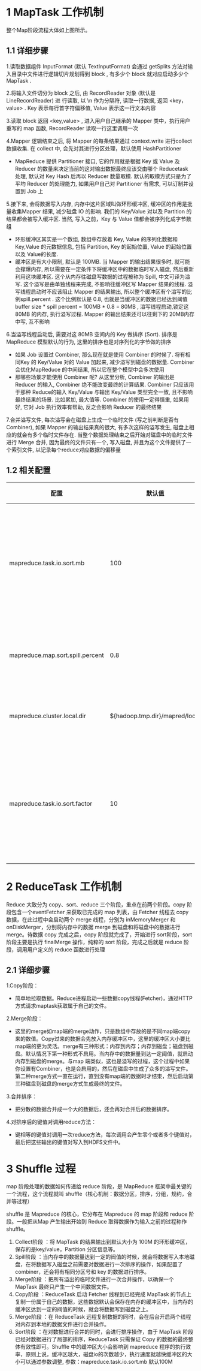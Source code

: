 # 1 MapTask 工作机制



整个Map阶段流程大体如上图所示。

## 1.1 详细步骤
1.读取数据组件 InputFormat (默认 TextInputFormat) 会通过 getSplits 方法对输入目录中文件进行逻辑切片规划得到 block , 有多少个 block 就对应启动多少个 MapTask .

2.将输入文件切分为 block 之后, 由 RecordReader 对象 (默认是LineRecordReader) 进 行读取, 以 \n 作为分隔符, 读取一行数据, 返回 <key，value> . Key 表示每行首字符偏移值, Value 表示这一行文本内容

3.读取 block 返回 <key,value> , 进入用户自己继承的 Mapper 类中，执行用户重写的 map 函数, RecordReader 读取一行这里调用一次

4.Mapper 逻辑结束之后, 将 Mapper 的每条结果通过 context.write 进行collect数据收集. 在 collect 中, 会先对其进行分区处理，默认使用 HashPartitioner
   - MapReduce 提供 Partitioner 接口, 它的作用就是根据 Key 或 Value 及Reducer 的数量来决定当前的这对输出数据最终应该交由哪个 Reducetask 处理, 默认对 Key Hash 后再以 Reducer 数量取模. 默认的取模方式只是为了平均 Reducer 的处理能力, 如果用户自己对 Partitioner 有需求, 可以订制并设置到 Job 上

5.接下来, 会将数据写入内存, 内存中这片区域叫做环形缓冲区, 缓冲区的作用是批量收集Mapper 结果, 减少磁盘 IO 的影响. 我们的 Key/Value 对以及 Partition 的结果都会被写入缓冲区. 当然, 写入之前，Key 与 Value 值都会被序列化成字节数组
   - 环形缓冲区其实是一个数组, 数组中存放着 Key, Value 的序列化数据和 Key,Value 的元数据信息, 包括 Partition, Key 的起始位置, Value 的起始位置以及 Value的长度.
   - 缓冲区是有大小限制, 默认是 100MB. 当 Mapper 的输出结果很多时, 就可能会撑爆内存, 所以需要在一定条件下将缓冲区中的数据临时写入磁盘, 然后重新利用这块缓冲区. 这个从内存往磁盘写数据的过程被称为 Spill, 中文可译为溢写. 这个溢写是由单独线程来完成, 不影响往缓冲区写 Mapper 结果的线程. 溢写线程启动时不应该阻止 Mapper 的结果输出, 所以整个缓冲区有个溢写的比例spill.percent . 这个比例默认是 0.8, 也就是当缓冲区的数据已经达到阈值buffer size * spill percent = 100MB * 0.8 = 80MB , 溢写线程启动,锁定这 80MB 的内存, 执行溢写过程. Mapper 的输出结果还可以往剩下的 20MB内存中写, 互不影响

6.当溢写线程启动后, 需要对这 80MB 空间内的 Key 做排序 (Sort). 排序是 MapReduce 模型默认的行为, 这里的排序也是对序列化的字节做的排序
   - 如果 Job 设置过 Combiner, 那么现在就是使用 Combiner 的时候了. 将有相同Key 的 Key/Value 对的 Value 加起来, 减少溢写到磁盘的数据量. Combiner 会优化MapReduce 的中间结果, 所以它在整个模型中会多次使用
   - 那哪些场景才能使用 Combiner 呢? 从这里分析, Combiner 的输出是 Reducer 的输入, Combiner 绝不能改变最终的计算结果. Combiner 只应该用于那种 Reduce的输入 Key/Value 与输出 Key/Value 类型完全一致, 且不影响最终结果的场景. 比如累加, 最大值等. Combiner 的使用一定得慎重, 如果用好, 它对 Job 执行效率有帮助, 反之会影响 Reducer 的最终结果

7.合并溢写文件, 每次溢写会在磁盘上生成一个临时文件 (写之前判断是否有 Combiner), 如果 Mapper 的输出结果真的很大, 有多次这样的溢写发生, 磁盘上相应的就会有多个临时文件存在. 当整个数据处理结束之后开始对磁盘中的临时文件进行 Merge 合并, 因为最终的文件只有一个, 写入磁盘, 并且为这个文件提供了一个索引文件, 以记录每个reduce对应数据的偏移量
   
## 1.2 相关配置
| 配置 | 默认值   | 解释
| --- | --- | ---
| mapreduce.task.io.sort.mb  | 100   | 设置环型缓冲区的内存值大小
| mapreduce.map.sort.spill.percent   | 0.8   | 设置溢写的比例
| mapreduce.cluster.local.dir   | ${hadoop.tmp.dir}/mapred/local   | 溢写数据目录
| mapreduce.task.io.sort.factor | 10 | 设置一次合并多少个溢写文件

# 2 ReduceTask 工作机制
Reduce 大致分为 copy、sort、reduce 三个阶段，重点在前两个阶段。copy 阶段包含一个eventFetcher 来获取已完成的 map 列表，由 Fetcher 线程去 copy 数据，在此过程中会启动两个 merge 线程，分别为 inMemoryMerger 和 onDiskMerger，分别将内存中的数据 merge 到磁盘和将磁盘中的数据进行 merge。待数据 copy 完成之后，copy 阶段就完成了，开始进行 sort阶段，sort 阶段主要是执行 finalMerge 操作，纯粹的 sort 阶段，完成之后就是 reduce 阶段，调用用户定义的 reduce 函数进行处理

## 2.1 详细步骤
1.Copy阶段：
- 简单地拉取数据。Reduce进程启动一些数据copy线程(Fetcher)，通过HTTP方式请求maptask获取属于自己的文件。

2.Merge阶段：
- 这里的merge如map端的merge动作，只是数组中存放的是不同map端copy来的数值。Copy过来的数据会先放入内存缓冲区中，这里的缓冲区大小要比map端的更为灵活。merge有三种形式：内存到内存；内存到磁盘；磁盘到磁盘。默认情况下第一种形式不启用。当内存中的数据量到达一定阈值，就启动内存到磁盘的merge。与map 端类似，这也是溢写的过程，这个过程中如果你设置有Combiner，也是会启用的，然后在磁盘中生成了众多的溢写文件。第二种merge方式一直在运行，直到没有map端的数据时才结束，然后启动第三种磁盘到磁盘的merge方式生成最终的文件。

3.合并排序：
- 把分散的数据合并成一个大的数据后，还会再对合并后的数据排序。

4.对排序后的键值对调用reduce方法：
- 键相等的键值对调用一次reduce方法，每次调用会产生零个或者多个键值对，最后把这些输出的键值对写入到HDFS文件中。
   
# 3 Shuffle 过程
map 阶段处理的数据如何传递给 reduce 阶段，是 MapReduce 框架中最关键的一个流程，这个流程就叫 shuffle（核心机制：数据分区，排序，分组，规约，合并等过程）

shuffle 是 Mapreduce 的核心，它分布在 Mapreduce 的 map 阶段和 reduce 阶段。一般把从Map 产生输出开始到 Reduce 取得数据作为输入之前的过程称作 shuffle。

1. Collect阶段 ：将 MapTask 的结果输出到默认大小为 100M 的环形缓冲区，保存的是key/value，Partition 分区信息等。
2. Spill阶段 ：当内存中的数据量达到一定的阀值的时候，就会将数据写入本地磁盘，在将数据写入磁盘之前需要对数据进行一次排序的操作，如果配置了 combiner，还会将有相同分区号和 key 的数据进行排序。
3. Merge阶段 ：把所有溢出的临时文件进行一次合并操作，以确保一个 MapTask 最终只产生一个中间数据文件。
4. Copy阶段 ：ReduceTask 启动 Fetcher 线程到已经完成 MapTask 的节点上复制一份属于自己的数据，这些数据默认会保存在内存的缓冲区中，当内存的缓冲区达到一定的阀值的时候，就会将数据写到磁盘之上。
5. Merge阶段 ：在 ReduceTask 远程复制数据的同时，会在后台开启两个线程对内存到本地的数据文件进行合并操作。
6. Sort阶段 ：在对数据进行合并的同时，会进行排序操作，由于 MapTask 阶段已经对数据进行了局部的排序，ReduceTask 只需保证 Copy 的数据的最终整体有效性即可。Shuffle 中的缓冲区大小会影响到 mapreduce 程序的执行效率，原则上说，缓冲区越大，磁盘io的次数越少，执行速度就越快缓冲区的大小可以通过参数调整, 参数：mapreduce.task.io.sort.mb 默认100M

